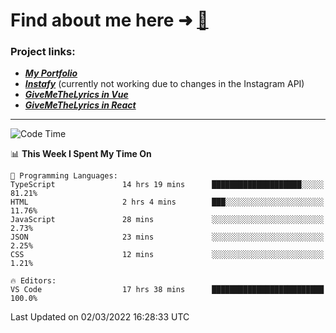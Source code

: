 # Find about me here ➜ [🧑](https://pauabella.dev)

### Project links:
- ***[My Portfolio](https://pauabella.dev)***
- ***[Instafy](https://instafy.me)*** (currently not working due to changes in the Instagram API)
- ***[GiveMeTheLyrics in Vue](https://lyrics.pauabella.dev)***
- ***[GiveMeTheLyrics in React](https://pauabella.dev/GiveMeTheLyrics)***

---
<!--START_SECTION:waka-->
![Code Time](http://img.shields.io/badge/Code%20Time-780%20hrs%2046%20mins-blue)

📊 **This Week I Spent My Time On** 

```text
💬 Programming Languages: 
TypeScript               14 hrs 19 mins      ████████████████████░░░░░   81.21% 
HTML                     2 hrs 4 mins        ███░░░░░░░░░░░░░░░░░░░░░░   11.76% 
JavaScript               28 mins             ░░░░░░░░░░░░░░░░░░░░░░░░░   2.73% 
JSON                     23 mins             ░░░░░░░░░░░░░░░░░░░░░░░░░   2.25% 
CSS                      12 mins             ░░░░░░░░░░░░░░░░░░░░░░░░░   1.21%

🔥 Editors: 
VS Code                  17 hrs 38 mins      █████████████████████████   100.0%

```


 Last Updated on 02/03/2022 16:28:33 UTC
<!--END_SECTION:waka-->
